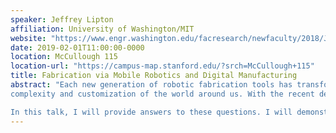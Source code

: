 ```yaml
---
speaker: Jeffrey Lipton
affiliation: University of Washington/MIT
website: "https://www.engr.washington.edu/facresearch/newfaculty/2018/JeffreyLipton"
date: 2019-02-01T11:00:00-0000
location: McCullough 115
location-url: "https://campus-map.stanford.edu/?srch=McCullough+115"
title: Fabrication via Mobile Robotics and Digital Manufacturing
abstract: "Each new generation of robotic fabrication tools has transformed manufacturing, enabling greater
complexity and customization of the world around us. With the recent developments in additive manufacturing and mobile robots, several pressing questions have emerged. How can we use computational methods to expand the set of achievable material properties? How can we use mobile robots to do manufacturing? Finally, how can we use the answers from these questions to make robots more capable?

In this talk, I will provide answers to these questions. I will demonstrate how we can use generative processes to make deformable cellular materials and how mobile manufacturing robots can perform carpentry tasks. Deformable cellular materials enable open, close, stochastic and ordered foams. These are useful in actuation, protection and deployable structures for robots. Mobile robotic fabrication brings robots out of the factory and onto the job site, enables scalable manufacturing tools, and expands the set of programmable manufacturing processes. Together these two methods will enable the next generation of custom manufacturing."
---
```

